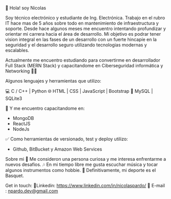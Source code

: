 👋   Hola! soy Nicolas

Soy técnico electrónico y estudiante de Ing. Electrónica.
Trabajo en el rubro IT hace mas de 5 años sobre todo en mantenimiento de infraestructura y soporte.
Desde hace algunos meses me encuentro intentando profundizar y orientar mi carrera hacia el área de desarrollo.
Mi objetivo es podrar tener vision integral en las fases de un desarrollo con un fuerte hincapíe en la seguridad y el desarrollo seguro utilizando tecnologias modernas y escalables.

Actualmente me encuentro estudiando para convertirme en desarrollador Full Stack (MERN Stack)  y capacitandome en Ciberseguridad informática y Networking 💪🏼

Algunos lenguajes y herramientas que utilizo:

💻   C / C++ | Python
🌐   HTML | CSS | JavaScript | Bootstrap 
📂  MySQL  |  SQLite3
 
🔭 Y me encuentro capacitandome en: 
 - MongoDB
 - ReactJS 
 - NodeJs
 
 ✅  Como herramientas de versionado, test y deploy utilizo:
 - Github, BitBucket y Amazon Web Services

Sobre mi
🤔   Me consideron una persona curiosa y me interesa enfrentarme a nuevos desafios.
🎶   En mi tiempo libre me gusta escuchar música y tocar algunos instrumentos como hobbie.
🏀   Definitivamente, mi deporte es el Basquet.

Get in touch:
🔹Linkedin: https://www.linkedin.com/in/nicolaspardo/
🔹 E-mail : npardo.dev@gmail.com
